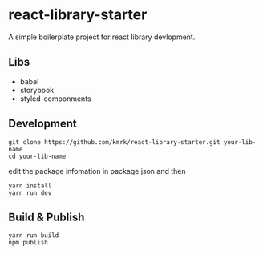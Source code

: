 # react-library-starter
A simple boilerplate project for react library devlopment.

## Libs
- babel
- storybook 
- styled-componments


## Development
```
git clone https://github.com/kmrk/react-library-starter.git your-lib-name
cd your-lib-name
```

edit the package infomation in package.json and then
```
yarn install
yarn run dev
```

## Build & Publish
```
yarn run build
npm publish 
```
